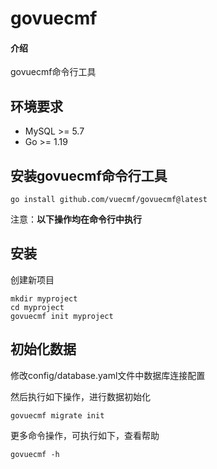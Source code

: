 # govuecmf

#### 介绍
govuecmf命令行工具

## 环境要求
* MySQL >= 5.7
* Go >= 1.19

## 安装govuecmf命令行工具

~~~
go install github.com/vuecmf/govuecmf@latest
~~~

注意：**以下操作均在命令行中执行**

## 安装

创建新项目

~~~
mkdir myproject
cd myproject
govuecmf init myproject
~~~


## 初始化数据

修改config/database.yaml文件中数据库连接配置

然后执行如下操作，进行数据初始化

```
govuecmf migrate init
```
更多命令操作，可执行如下，查看帮助
```
govuecmf -h
```